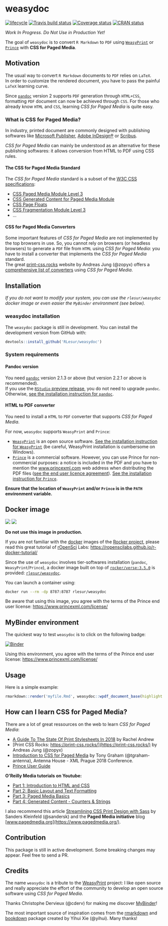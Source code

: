 # weasydoc

[![lifecycle](https://img.shields.io/badge/lifecycle-experimental-orange.svg)](https://www.tidyverse.org/lifecycle/#experimental) [![Travis build status](https://travis-ci.org/RLesur/weasydoc.svg?branch=master)](https://travis-ci.org/RLesur/weasydoc) [![Coverage status](https://codecov.io/gh/RLesur/weasydoc/branch/master/graph/badge.svg)](https://codecov.io/github/RLesur/weasydoc?branch=master) [![CRAN status](https://www.r-pkg.org/badges/version/weasydoc)](https://cran.r-project.org/package=weasydoc)  

_Work In Progress. Do Not Use in Production Yet!_ 

The goal of `weasydoc` is to convert `R Markdown` to `PDF` using [`WeasyPrint`](https://weasyprint.org/) or [`Prince`](https://www.princexml.com/) with **CSS for Paged Media**.

## Motivation

The usual way to convert `R Markdown` documents to `PDF` relies on `LaTeX`.  
In order to customize the rendered document, you have to pass the painful `LaTeX` learning curve.  

Since [`pandoc`](https://pandoc.org/) version 2 supports `PDF` generation through `HTML+CSS`, formatting `PDF` document can now be achieved through `CSS`. For those who already know `HTML` and `CSS`, learning _CSS for Paged Media_ is quite easy.

### What is CSS for Paged Media?

In industry, printed document are commonly designed with publishing softwares like [Microsoft Publisher](https://products.office.com/publisher), [Adobe InDesign®](https://www.adobe.com/InDesign) or [Scribus](https://www.scribus.net/).

_CSS for Paged Media_ can mainly be understood as an alternative for these publishing softwares: it allows conversion from HTML to PDF using CSS rules.  

#### The CSS for Paged Media Standard

The _CSS for Paged Media_ standard is a subset of the [W3C CSS specifications](https://www.w3.org/Style/CSS/specs.en.html):

- [CSS Paged Media Module Level 3](https://www.w3.org/TR/css3-page/)
- [CSS Generated Content for Paged Media Module](https://www.w3.org/TR/css3-gcpm/)
- [CSS Page Floats](https://www.w3.org/TR/css-page-floats-3/)
- [CSS Fragmentation Module Level 3](https://www.w3.org/TR/css-break-3/)
- ...

#### CSS for Paged Media Converters

Some important features of _CSS for Paged Media_ are not implemented by the top browsers in use. So, you cannot rely on browsers (or headless browsers) to generate a `PDF` file from `HTML` using _CSS for Paged Media_: you have to install a converter that implements the _CSS for Paged Media_ standard.  
The great [print-css.rocks](https://print-css.rocks/) website by Andreas Jung (@zopyx) offers a [comprehensive list of converters](https://print-css.rocks/tools.html) using _CSS for Paged Media_.

## Installation

_If you do not want to modify your system, you can use the `rlesur/weasydoc` docker image or even easier the `MyBinder` environment (see below)._

### weasydoc installation

The `weasydoc` package is still in development. You can install the development version from GitHub with:

``` r
devtools::install_github('RLesur/weasydoc')
```

### System requirements

#### Pandoc version

You need [`pandoc`](https://pandoc.org/) version 2.1.3 or above (but version 2.2.1 or above is recommended).  
If you use the [`RStudio` preview release](https://www.rstudio.com/products/rstudio/download/preview/), you do not need to upgrade `pandoc`. Otherwise, [see the installation instruction for `pandoc`](https://pandoc.org/installing.html).

#### HTML to PDF converter

You need to install a `HTML` to `PDF` converter that supports _CSS for Paged Media_.

For now, `weasydoc` supports `WeasyPrint` and `Prince`:

- [`WeasyPrint`](https://weasyprint.org/) is an open source software. [See the installation instruction for `WeasyPrint`](https://weasyprint.readthedocs.io/en/latest/install.html) (be careful, WeasyPrint installation is cumbersome on Windows).  
- [`Prince`](https://www.princexml.com/) is a commercial software. However, you can use Prince for non-commercial purposes: a notice is included in the PDF and you have to mention the www.princexml.com web address when distributing the PDF files ([see the end user licence agreement](https://www.princexml.com/license/)). [See the installation instruction for `Prince`](https://www.princexml.com/doc-install/).

**Ensure that the location of `WeasyPrint` and/or `Prince` is in the `PATH` environment variable.**

## Docker image

[![](https://images.microbadger.com/badges/version/rlesur/weasydoc.svg)](https://microbadger.com/images/rlesur/weasydoc "Get your own version badge on microbadger.com") [![](https://images.microbadger.com/badges/image/rlesur/weasydoc.svg)](https://microbadger.com/images/rlesur/weasydoc "Get your own image badge on microbadger.com")

**Do not use this image in production.**

If you are not familiar with the [docker](https://www.docker.com/) images of the [Rocker project](https://www.rocker-project.org/), please read this great tutorial of [rOpenSci](https://ropensci.org/) Labs: https://ropenscilabs.github.io/r-docker-tutorial/

Since the use of `weasydoc` involves tier-softwares installation (`pandoc`, `WeasyPrint`/`Prince`), a docker image built on top of [`rocker/verse:3.5.0`](https://hub.docker.com/r/rocker/verse/) is provided: [`rlesur/weasydoc`](https://hub.docker.com/r/rlesur/weasydoc/). 

You can launch a container using:

```bash
docker run --rm -dp 8787:8787 rlesur/weasydoc
```

Be aware that using this image, you agree with the terms of the Prince end user license: https://www.princexml.com/license/

## MyBinder environment

The quickest way to test `weasydoc` is to click on the following badge:

[![Binder](https://mybinder.org/badge.svg)](https://mybinder.org/v2/gh/RLesur/weasydoc-demo/master?urlpath=rstudio)  

Using this environment, you agree with the terms of the Prince end user license: https://www.princexml.com/license/

## Usage

Here is a simple example:

``` r
rmarkdown::render('myfile.Rmd', weasydoc::wpdf_document_base(highlight = "pygments"))
```

## How can I learn CSS for Paged Media?

There are a lot of great ressources on the web to learn _CSS for Paged Media_:

- [A Guide To The State Of Print Stylesheets In 2018](https://www.smashingmagazine.com/2018/05/print-stylesheets-in-2018/) by Rachel Andrew
- [Print CSS Rocks: https://print-css.rocks/](https://print-css.rocks/) by Andreas Jung (@zopyx)
- [Introduction to CSS for Paged Media](http://www.xmlprague.cz/wp-content/uploads/www.xmlprague.cz/2018/02/CSS-Print.pdf) by Tony Graham (@tgraham-antenna), Antenna House - XML Prague 2018 Conference.
- [Prince User Guide](https://www.princexml.com/doc-prince/)

**O'Reilly Media tutorials on Youtube:**

- [Part 1: Introduction to HTML and CSS](https://www.youtube.com/watch?v=OZeoiotzPFg)
- [Part 2: Basic Layout and Text Formatting](https://www.youtube.com/watch?v=yyqvXhu-HOc)
- [Part 3: Paged Media Basics](https://www.youtube.com/watch?v=P-bDFt2wZDA)
- [Part 4: Generated Content - Counters & Strings](https://www.youtube.com/watch?v=mTgxZmOpJls)

I also recommend this article [Streamlining CSS Print Design with Sass](https://medium.com/@sandersk/streamlining-css-print-design-with-sass-debaa2a204c3) by Sanders Kleinfeld (@sandersk) and the **Paged Media initiative** blog [www.pagedmedia.org](https://www.pagedmedia.org/).

## Contribution

This package is still in active development. Some breaking changes may appear. Feel free to send a PR. 

## Credits

The name `weasydoc` is a tribute to the [WeasyPrint](https://github.com/Kozea/WeasyPrint) project: I like open source and really appreciate the effort of the community to develop an open source software using _CSS for Paged Media_.

Thanks Christophe Dervieux (@cderv) for making me discover [MyBinder](https://mybinder.org/)! 

The most important source of inspiration comes from the [rmarkdown](https://github.com/rstudio/rmarkdown) and [bookdown](https://github.com/rstudio/bookdown) package created by Yihui Xie (@yihui). Many thanks!
